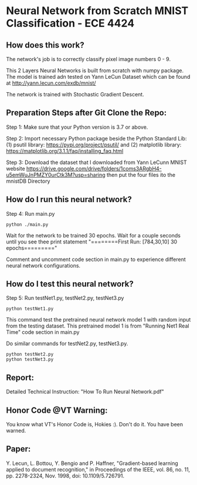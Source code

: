 # Neural Network from Scratch MNIST Classification - ECE 4424
## How does this work? 
The network's job is to correctly classify pixel image numbers 0 - 9.

This 2 Layers Neural Networks is built from scratch with numpy package. The model is trained adn tested on Yann LeCun Dataset which can be found at http://yann.lecun.com/exdb/mnist/

The network is trained with Stochastic Gradient Descent.
## Preparation Steps after Git Clone the Repo:
Step 1: Make sure that your Python version is 3.7 or above.

Step 2: Import necessary Python package beside the Python Standard Lib: (1) psutil library: https://pypi.org/project/psutil/ and (2) matplotlib library: https://matplotlib.org/3.1.1/faq/installing_faq.html

Step 3: Download the dataset that I downloaded from Yann LeCunn MNIST website
https://drive.google.com/drive/folders/1coms3ARgbH4-u5emWuJnPMZY0urCtk3M?usp=sharing then put the four files ito the mnistDB Directory
## How do I run this neural network?
Step 4: Run main.py
```
python ./main.py
```
Wait for the network to be trained 30 epochs. Wait for a couple seconds until you see thee print statement "========First Run: [784,30,10] 30 epochs========="

Comment and uncomment code section in main.py to experience different neural network configurations.

## How do I test this neural network?
Step 5: Run testNet1.py, testNet2.py, testNet3.py
```
python testNet1.py
```
This command test the pretrained neural network model 1 with random input from the testing dataset. This pretrained model 1 is from "Running Net1 Real Time" code section in main.py

Do similar commands for testNet2.py, testNet3.py.
```
python testNet2.py
python testNet3.py
```
## Report:
Detailed Technical Instruction: "How To Run Neural Network.pdf"
## Honor Code @VT Warning:
You know what VT's Honor Code is, Hokies :). Don't do it. You have been warned.

## Paper:
Y. Lecun, L. Bottou, Y. Bengio and P. Haffner, "Gradient-based learning applied to document recognition," in Proceedings of the IEEE, vol. 86, no. 11, pp. 2278-2324, Nov. 1998, doi: 10.1109/5.726791.
